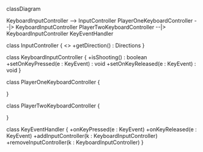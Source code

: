 classDiagram

KeyboardInputController --> InputController
PlayerOneKeyboardController --|> KeyboardInputController
PlayerTwoKeyboardController --|> KeyboardInputController
KeyEventHandler

class InputController {
    <<interface>>
    +getDirection() : Directions
}

class KeyboardInputController {
    +isShooting() : boolean
    +setOnKeyPressed(e : KeyEvent) : void
    +setOnKeyReleased(e : KeyEvent) : void
}

class PlayerOneKeyboardController {
    
}

class PlayerTwoKeyboardController {
    
}

class KeyEventHandler {
    +onKeyPressed(e : KeyEvent)
    +onKeyReleased(e : KeyEvent)
    +addInputController(k : KeyboardInputController)
    +removeInputController(k : KeyboardInputController)
}